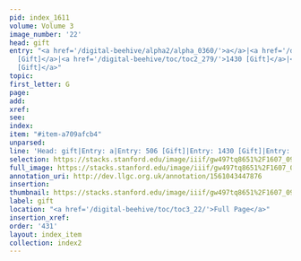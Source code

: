 ```yaml
---
pid: index_1611
volume: Volume 3
image_number: '22'
head: gift
entry: "<a href='/digital-beehive/alpha2/alpha_0360/'>a</a>|<a href='/digital-beehive/toc/toc2_121/'>506
  [Gift]</a>|<a href='/digital-beehive/toc/toc2_279/'>1430 [Gift]</a>|<a href='/digital-beehive/toc/toc2_387/'>2217
  [Gift]</a>"
topic: 
first_letter: G
page: 
add: 
xref: 
see: 
index: 
item: "#item-a709afcb4"
unparsed: 
line: 'Head: gift|Entry: a|Entry: 506 [Gift]|Entry: 1430 [Gift]|Entry: 2217 [Gift]|#item-a709afcb4'
selection: https://stacks.stanford.edu/image/iiif/gw497tq8651%2F1607_0965/419,2033,669,131/full/0/default.jpg
full_image: https://stacks.stanford.edu/image/iiif/gw497tq8651%2F1607_0965/full/full/0/default.jpg
annotation_uri: http://dev.llgc.org.uk/annotation/1561043447876
insertion: 
thumbnail: https://stacks.stanford.edu/image/iiif/gw497tq8651%2F1607_0965/419,2033,669,131/150,/0/default.jpg
label: gift
location: "<a href='/digital-beehive/toc/toc3_22/'>Full Page</a>"
insertion_xref: 
order: '431'
layout: index_item
collection: index2
---
```

